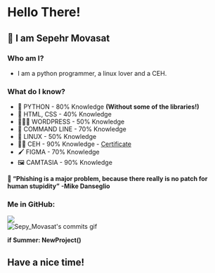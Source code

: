 # Hello There!
## 👋 I am Sepehr Movasat

### Who am I?
* I am a python programmer, a linux lover and a CEH.

### What do I know?
* 🐍 PYTHON - 80% Knowledge **(Without some of the libraries!)**
* 👾 HTML, CSS - 40% Knowledge
* 👨🏼‍💻 WORDPRESS - 50% Knowledge
* 🤖 COMMAND LINE - 70% Knowledge
* 🐧 LINUX - 50% Knowledge
* 🐱‍💻 CEH - 90% Knowledge - [Certificate](https://maktabkhooneh.org/certificates/MK-D2AZ2B/)
* 🖌️ FIGMA - 70% Knowledge
* 🖼️ CAMTASIA - 90% Knowledge

**🤔 “Phishing is a major problem, because there really is no patch for human stupidity”**
**-Mike Danseglio**

### Me in GitHub:
![](https://github-readme-streak-stats.herokuapp.com/?user=SepyMovasat&theme=dracula&hide_border=false)<br/>
![Sepy_Movasat's commits gif](https://user-images.githubusercontent.com/81220038/201395310-cb0ff6c2-cc3a-468e-8c4d-0df53d336692.svg)

**if Summer:
  NewProject()**
## Have a nice time!
